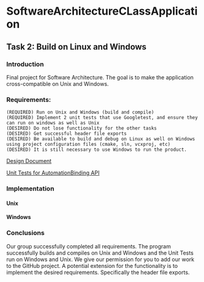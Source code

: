 # SoftwareArchitectureCLassApplication

## Task 2: Build on Linux and Windows

### Introduction
Final project for Software Architecture. The goal is to make the application cross-compatible on Unix and Windows. 

### Requirements:


    (REQUIRED) Run on Unix and Windows (build and compile)
    (REQUIRED) Implement 2 unit tests that use Googletest, and ensure they can run on windows as well as Unix
    (DESIRED) Do not lose functionality for the other tasks 
    (DESIRED) Get successful header file exports
    (DESIRED) Be available to build and debug on Linux as well on Windows using project configuration files (cmake, sln, vcxproj, etc)
    (DESIRED) It is still necessary to use Windows to run the product.



[Design Document](DesignDocument.md)

[Unit Tests for AutomationBinding API](AutomationAPI-Test)

### Implementation
#### Unix

#### Windows

### Conclusions
Our group successfully completed all requirements. The program successfully builds and compiles on Unix and Windows and the Unit Tests run on Windows and Unix. We give our permission for you to add our work to the GitHub project. A potential extension for the functionality is to implement the desired requirements. Specifically the header file exports.
